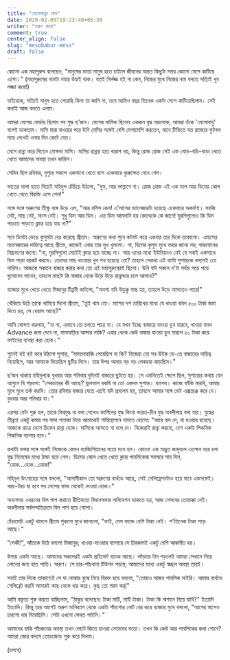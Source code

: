 ```yaml
---
title: "মেসোবাবুর মেস"
date: 2020-02-05T19:23:40+05:30
writer: "তরুণ জানা"
comment: true
center_align: false
slug: "mesobabur-mess"
draft: false
---
```


কোনো এক মহাপুরুষ বলেছেন, "মানুষের মতো মানুষ হতে চাইলে জীবনের অন্তত কিছুটা সময় কোনো মেসে কাটিয়ে এসো।" 
(মহাপুরুষের নামটা নাহয় উহ্যই থাক। যতই নির্লজ্জ হই না কেন, নিজের মুখে নিজের নাম বলতে সত্যিই খুব লজ্জা করে!)

যাইহোক, সত্যিই মানুষ হতে পেরেছি কিনা তা জানি না, তবে আমিও বছর তিনেক একটা মেসে কাটিয়েছিলাম। সেই কথাই আজ
বলতে এলাম।

আমরা মেসের বোর্ডার ছিলাম সব শুদ্ধ ছ'জন। মেসের মালিক ছিলেন একজন বৃদ্ধ ভদ্রলোক, আমরা ওঁকে 'মেসোবাবু' বলেই 
ডাকতাম। মাসি মারা যাওয়ার পরে উনি মেসির সঙ্গেই বেশি মেশামেশি করতেন, মানে টিভিতে যত রাজ্যের ফুটবল ম্যাচ দেখেই 
ওনার দিন কেটে যেত।

মেসে রান্না করে দিতেন মোক্ষদা মাসি। মাসির রান্নার হাত খারাপ নয়, কিন্তু রোজ রোজ সেই এক থোড়-বড়ি-খাড়া খেতে খেতে 
আমাদের অবস্থা তখন কাহিল।

সেদিন ছিল রবিবার, দুপুরে সকলে একসাথে খেতে বসে একেবারে কুরুক্ষেত্র বেধে গেল।

ভাতের থালা হাতে নিয়েই মহিদুল চেঁচিয়ে উঠলো, "ধুস, আর ভাল্লাগে না। রোজ রোজ এই এক ডাল আর ডিমের ঝোল খেতে
খেতে বিরক্তি এসে গেল!"

সঙ্গে সঙ্গে অরুণের তীক্ষ্ণ ব্যঙ্গ উড়ে এল, "আর বলিস কেন! এ'মাসের ম্যানেজারটা হয়েছে একেবারে অকর্মণ্য। সবজি নেই, 
মাছ নেই, মাংস নেই। শুধু ডিম আর ডিম। এত্ত ডিম আমদানি হয় কোত্থেকে কে জানে! মুরগিগুলোও কি ডিম পাড়তে পাড়তে
ক্লান্ত হয়ে যায় না?"

সবে ডিমটা ভেঙে কুসুমটা বের করেছে প্রীতম। অরুণের কথা শুনে কটমট করে একবার তার দিকে তাকালো। এমাসের ম্যানেজারের 
দায়িত্বে আছে প্রীতম, কাজেই এবার তার মুখ খুললো। না, ডিমের কুসুম মুখে ভরার জন্যে নয়; বাক্যবানের নিষ্ক্রমণের 
জন্যে: "না, মুরগিগুলো মোটেই ক্লান্ত হয়ে যাচ্ছে না। আর ওদের মধ্যে ইউনিয়নও নেই যে সবাই একসাথে ডিম পাড়া বয়কট 
করবে। তোদের মাছ খাওয়ার খুব শখ হয়েছে তো? তাহলে সেকথা এই ব্যাটা সুশান্তকে বললেই তো পারিস। আজকে সকালে বাজার
করার কথা তো এই মহাপুরুষেরই ছিলো। উনি যদি সকাল ন'টা পর্যন্ত পড়ে পড়ে ঘুমোবেন ভাবেন, তাহলে মাছটা কি বাজার থেকে 
উড়ে উড়ে রান্নাঘরে চলে আসবে?"

ব্যাজার মুখে খেতে খেতে মিজানুর টিপ্পনী কাটলো, "অবশ্য যদি উড়ুক্কু মাছ হয়, তাহলে উড়ে আসতেও পারে!"

খেঁকিয়ে উঠে তাকে থামিয়ে দিলো প্রীতম, "তুই থাম তো। মাসের দশ তারিখের মধ্যে যে খাওয়া বাবদ ৫০০ টাকা জমা দিতে হয়, 
সে খেয়াল আছে?"

আমি ঘোষণা করলাম, "না না, এভাবে তো চলতে পারে না। যে যখন ইচ্ছে বাজারে যাওয়া ডুব মারবে, খাওয়া বাবদ Advance জমা 
দেবে না, মামাবাড়ির আব্দার নাকি? এবার থেকে কেউ বাজার যাওয়া ডুব মারলে ৫০ টাকা করে ফাইনের ব্যবস্থা করা হোক।"

শুনেই হই হই করে উঠলো সুশান্ত, "মামদোবাজি পেয়েছিস না কি? নিজেরা তো সব উইক ডে-তে বাজারের দায়িত্ব নিয়েছিস, আর 
আমাকে দিয়েছিস ছুটির দিনে। তার উপর আবার বড় বড় লেকচার ঝাড়ছিস।"

ছ’জন থাকায় মহিদুলকে বুধবার আর শনিবার দুদিনই বাজারে ছুটতে হয়। সে এমনিতেই ক্ষেপে ছিল, সুশান্তের কথায় যেন আগুনে 
ঘি পড়লো: "লেকচারের কী আছে? ভুলভাল বকবি না তো একদম সুশান্ত। যত্তসব। কাজে ফাঁকি মারবি, আবার মুখে মুখে তর্ক করবি। 
তোর রবিবার বাজার যেতে এতই যদি প্রবলেম হয়, তাহলে আমার সঙ্গে ডেট এক্সচেঞ্জ করে নে। বুধবার আর শনিবার যা।"

এরপর যেটা শুরু হল, তাকে বিশ্বযুদ্ধ না বলা গেলেও কার্গিলের যুদ্ধ কিংবা ভারত-চীন যুদ্ধ অবলীলায় বলা যায়। যুদ্ধের 
তীব্রতা একটু কমার পর সাদা পতাকা নিয়ে আমাকেই শান্তিস্থাপনে নামতে হোলো: "আরে বাদ দে, যা হওয়ার হয়েছে। আজকে রাত্রে 
মেসে চিকেন রান্না হোক। মাসিকে আসতে না বলে দে। নিজেরাই রান্না করবো, বেশ একটা পিকনিক পিকনিক ব্যাপার হবে।"

কথাটা বলার সঙ্গে সঙ্গেই নিজেকে কেমন ম্যাজিশিয়ানের মতো মনে হল। কোনো এক অদ্ভুত জাদুবলে এতক্ষন ধরে চলা যুদ্ধ 
নিমেষের মধ্যে ঠান্ডা হয়ে গেল। ডিমের ঝোল খেতে খেতে ক্লান্ত পাবলিকেরা সমস্বরে সায় দিল, "হোক...হোক...হোক!"

মহিদুল উৎসাহের সঙ্গে বললো, "আগামীকাল তো অরুণের বার্থডে আছে, সেই সেলিব্রেশনটাও হয়ে যাবে একসঙ্গেই। খরচ-টরচ যা 
হবে সব মেসের ফান্ড থেকেই দেওয়া হোক।"

অন্যসময় এধরনের বিল পাশ করাতে রীতিমতো বিধানসভার অধিবেশন ডাকতে হয়, আজ সেসবের তোয়াক্কা নেই। অবলীলায় 
সর্বসম্মতিক্রমে বিল পাশ হয়ে গেলো।

চেঁচামেচি একটু থামলে প্রীতম শুকনো মুখে জানালো, "ভাই, মেস ফান্ডে বেশি টাকা নেই। শ'তিনেক টাকা পড়ে আছে।"

"সেকী!", আঁতকে উঠে বললো মিজানুর; খাওয়া-দাওয়ার ব্যাপারে সে চিরকালই একটু বেশি আকর্ষিত হয়।

উপায় একটা আছে। আমাদের সকলেরই একটা প্রাইভেট ব্যাংক আছে। ভাঁড়ারে টান পড়লেই আমরা সেখানে গিয়ে লোনের জন্য
হাত পাতি। অরুণ। সে চার-পাঁচখানা টিউশন পড়ায়; আমাদের মধ্যে একটু স্বচ্ছল অবস্থা তারই।

সবাই তার দিকে তাকাতেই সে যা বোঝার বুঝে নিয়ে বিরক্ত হয়ে বললো, "তোরাও আজব পাবলিক মাইরি। আমার বার্থডে সেলিব্রেট 
করবি আমারই কাছ থেকে ধার করে। কুছ তো শরম কর্!"

আমি বক্তৃতা শুরু করতে যাচ্ছিলাম, "ঠাকুর বলেছেন: টাকা মাটি, মাটি টাকা। টাকা কি শ্মশানে নিয়ে যাবি?" ইত্যাদি 
ইত্যাদি। কিন্তু তার আগেই অরুণ মানিব্যাগ থেকে একটা পাঁচশোর নোট বের করে ব্যাজার মুখে বললো, "আগের মাসেও চারশো ধার 
নিয়েছিলি। সেটা এখনো ফেরত পাইনি।"

আমাদের বাকি পাঁচজনের অবস্থা তখন ভোটে জিতে যাওয়া নেতাদের মতো। তখন কি কেউ আর পাবলিকের কথা শোনে? আমরা জোর
কদমে তোড়জোড় শুরু করে দিলাম।

(চলবে)